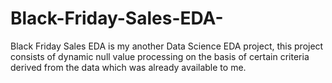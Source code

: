 # Black-Friday-Sales-EDA-
Black Friday Sales EDA is my another Data Science EDA project, this project consists of dynamic null value processing on the basis of certain criteria derived from the data which was already available to me. 
